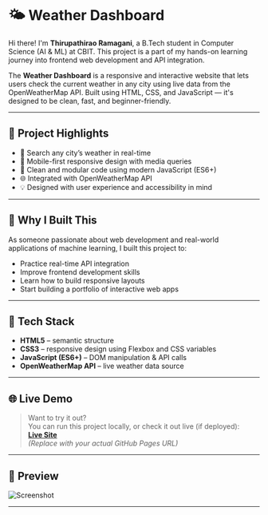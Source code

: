# 🌤 Weather Dashboard

Hi there! I'm **Thirupathirao Ramagani**, a B.Tech student in Computer Science (AI & ML) at CBIT. This project is a part of my hands-on learning journey into frontend web development and API integration.

The **Weather Dashboard** is a responsive and interactive website that lets users check the current weather in any city using live data from the OpenWeatherMap API. Built using HTML, CSS, and JavaScript — it's designed to be clean, fast, and beginner-friendly.

---

## 🚀 Project Highlights

- 🔎 Search any city’s weather in real-time
- 📱 Mobile-first responsive design with media queries
- 🎯 Clean and modular code using modern JavaScript (ES6+)
- 🌐 Integrated with OpenWeatherMap API
- 💡 Designed with user experience and accessibility in mind

---

## 🎯 Why I Built This

As someone passionate about web development and real-world applications of machine learning, I built this project to:

- Practice real-time API integration
- Improve frontend development skills
- Learn how to build responsive layouts
- Start building a portfolio of interactive web apps

---

## 🧰 Tech Stack

- **HTML5** – semantic structure  
- **CSS3** – responsive design using Flexbox and CSS variables  
- **JavaScript (ES6+)** – DOM manipulation & API calls  
- **OpenWeatherMap API** – live weather data source  

---

## 🌐 Live Demo

> Want to try it out?  
You can run this project locally, or check it out live (if deployed):  
**[Live Site](https://yourusername.github.io/weather-dashboard/)**  
_(Replace with your actual GitHub Pages URL)_

---

## 📸 Preview

![Screenshot](https://drive.google.com/file/d/1rpHmRFccIAtwBjqS0lIuVU2Kw4WV-kGY/view?usp=sharing)

---
